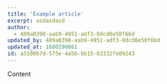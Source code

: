```yaml
---
title: 'Example article'
excerpt: asdasdasd
author:
  - 489a0398-aab9-4951-adf3-8dcd8e50f6bd
updated_by: 489a0398-aab9-4951-adf3-8dcd8e50f6bd
updated_at: 1600290861
id: a3100b7d-575e-4a56-bb15-03332fe09243
---
```

Content